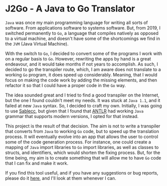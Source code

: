 # J2Go - A Java to Go Translator

`Java` was once my main programming language for writing all sorts of software. From applications software to systems software. But, from 2019, I switched permanently to `Go`, a language that compiles natively as opposed to a virtual machine, and doesn't have some of the shortcomings we find in the `JVM` (Java Virtual Machine).

With the switch to `Go`, I decided to convert some of the programs I work with on a regular basis to `Go`. However, rewriting the apps by hand is a great endeavour, and it would take months if not years to accomplish. As such, I decided to go the transpiler route, which, I am aware does not translate to a working `Go` program, it does speed up considerably. Meaning, that I would focus on making the code work by adding the missing elements, and then refactor it so that I could have a proper code in the `Go` way.

The idea sounded great and I tried to find a good transpiler on the Internet, but the one I found couldn't meet my needs. It was stuck at `Java 1.1`, and it failed at new `Java` syntax. So, I decided to craft my own. Initially, I was going to use [Sablecc](https://www.sablecc.org), but given that I found that [ANTLR](https://www.antlr.org) had working `Java` grammar that supports modern versions, I opted for that instead.

This project is the result of that decision. The aim is not to write a transpiler that converts from `Java` to working `Go` code, but to speed up the translation process. It will eventually evolve into an app that allows the user to control some of the code generation process. For instance, one could create a mapping of `Java` import libraries to `Go` import libraries, as well as classes to structs, and identifiers, which would shorten the fixing process. But, for the time being, my aim is to create something that will allow me to have `Go` code that I can fix and make it work.

If you find this tool useful, and if you have any suggestions or bug reports, please do it [here](https://github.com/viegasfh/j2go/issues), and I'll look at them whenever I can.
